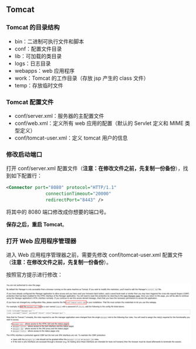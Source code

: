 ## Tomcat

### Tomcat 的目录结构

- bin：二进制可执行文件和脚本
- conf：配置文件目录
- lib：可加载的类目录
- logs：日志目录
- webapps：web 应用程序
- work：Tomcat 的工作目录（存放 jsp 产生的 class 文件）
- temp：存放临时文件



### Tomcat 配置文件

- conf/server.xml：服务器的主配置文件
- conf/web.xml：定义所有 web 应用的配置（默认的 Servlet 定义和 MIME 类型定义）
- conf/tomcat-user.xml：定义 tomcat 用户的信息



### 修改启动端口

打开 conf/server.xml 配置文件（**注意：在修改文件之前，先复制一份备份**），找到如下配置行：

```xml
<Connector port="8080" protocol="HTTP/1.1"
               connectionTimeout="20000"
               redirectPort="8443" />
```

将其中的 8080 端口修改成你想要的端口号。

**保存之后，重启 Tomcat**。



### 打开 Web 应用程序管理器

进入 Web 应用程序管理器之前，需要先修改 conf/tomcat-user.xml 配置文件（**注意：在修改文件之前，先复制一份备份**）。

按照官方提示进行修改：

![image-20200411235155985](assets/image-20200411235155985.png)